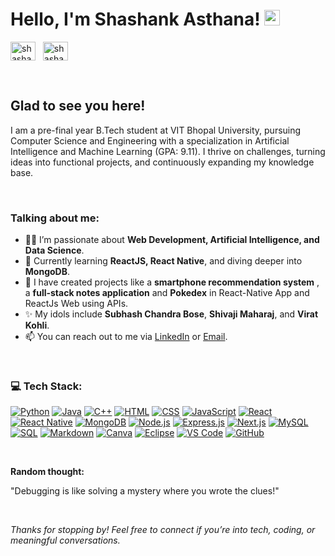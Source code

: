 # Hello, I'm Shashank Asthana! <img src="https://media.giphy.com/media/hvRJCLFzcasrR4ia7z/giphy.gif" width="25px">
<a href="https://www.linkedin.com/in/s-asthanaji/" target="_blank"><img align="center" src="https://raw.githubusercontent.com/rahuldkjain/github-profile-readme-generator/master/src/images/icons/Social/linked-in-alt.svg" alt="shashank-asthana" height="30" width="40" /></a>
&nbsp;
<a href="mailto:shashank.asthana05@gmail.com" target="_blank"><img align="center" src="https://img.shields.io/badge/Gmail-D14836?style=for-the-badge&logo=gmail&logoColor=white" alt="shashank-email" height="30" width="40" /></a>
&nbsp;

<br/>

## Glad to see you here!
I am a pre-final year B.Tech student at VIT Bhopal University, pursuing Computer Science and Engineering with a specialization in Artificial Intelligence and Machine Learning (GPA: 9.11). I thrive on challenges, turning ideas into functional projects, and continuously expanding my knowledge base.

<br/>

### Talking about me:

- 👨‍💻 I’m passionate about **Web Development, Artificial Intelligence, and Data Science**.
- 🌱 Currently learning **ReactJS, React Native**, and diving deeper into **MongoDB**.
- 💼 I have created projects like a **smartphone recommendation system** , a **full-stack notes application** and **Pokedex** in React-Native App and ReactJs Web using APIs.
- ✨ My idols include **Subhash Chandra Bose**, **Shivaji Maharaj**, and **Virat Kohli**.
- 📫 You can reach out to me via [LinkedIn](https://www.linkedin.com/in/s-asthanaji/) or [Email](mailto:shashank.asthana05@gmail.com).

<br/>

### 💻 Tech Stack:
<p>
    <a href="#"><img alt="Python" src="https://img.shields.io/badge/Python-14354C.svg?logo=python&logoColor=white"></a>
    <a href="#"><img alt="Java" src="https://img.shields.io/badge/Java-007396.svg?logo=java&logoColor=white"></a>
    <a href="#"><img alt="C++" src="https://custom-icon-badges.herokuapp.com/badge/C++-9C033A.svg?logo=cpp2&logoColor=white"></a>
    <a href="#"><img alt="HTML" src="https://img.shields.io/badge/HTML-E34F26.svg?logo=html5&logoColor=white"></a>
    <a href="#"><img alt="CSS" src="https://img.shields.io/badge/CSS-1572B6.svg?logo=css3&logoColor=white"></a>
    <a href="#"><img alt="JavaScript" src="https://img.shields.io/badge/JavaScript-F7DF1E.svg?logo=javascript&logoColor=black"></a>
    <a href="#"><img alt="React" src="https://img.shields.io/badge/React-61DAFB.svg?logo=react&logoColor=black"></a>
    <a href="#"><img alt="React Native" src="https://img.shields.io/badge/React_Native-61DAFB.svg?logo=react&logoColor=black"></a>
    <a href="#"><img alt="MongoDB" src="https://img.shields.io/badge/MongoDB-47A248.svg?logo=mongodb&logoColor=white"></a>
    <a href="#"><img alt="Node.js" src="https://img.shields.io/badge/Node.js-339933.svg?logo=nodedotjs&logoColor=white"></a>
    <a href="#"><img alt="Express.js" src="https://img.shields.io/badge/Express.js-000000.svg?logo=express&logoColor=white"></a>
    <a href="#"><img alt="Next.js" src="https://img.shields.io/badge/Next.js-000000.svg?logo=nextdotjs&logoColor=white"></a>
    <a href="#"><img alt="MySQL" src="https://img.shields.io/badge/MySQL-4479A1.svg?logo=mysql&logoColor=white"></a>
    <a href="#"><img alt="SQL" src="https://custom-icon-badges.herokuapp.com/badge/SQL-025E8C.svg?logo=database&logoColor=white"></a>
    <a href="#"><img alt="Markdown" src="https://img.shields.io/badge/Markdown-000000.svg?logo=markdown&logoColor=white"></a>
    <a href="#"><img alt="Canva" src="https://img.shields.io/badge/Canva-00C4CC.svg?logo=canva&logoColor=white"></a>
    <a href="#"><img alt="Eclipse" src="https://img.shields.io/badge/Eclipse-2C2255.svg?logo=eclipse&logoColor=white"></a>
    <a href="#"><img alt="VS Code" src="https://img.shields.io/badge/VS_Code-007ACC.svg?logo=visualstudiocode&logoColor=white"></a>
    <a href="#"><img alt="GitHub" src="https://img.shields.io/badge/GitHub-181717.svg?logo=github&logoColor=white"></a>
</p>

<br/>


**Random thought:**  

"Debugging is like solving a mystery where you wrote the clues!"

<br/>


<i>Thanks for stopping by! Feel free to connect if you’re into tech, coding, or meaningful conversations.</i>
